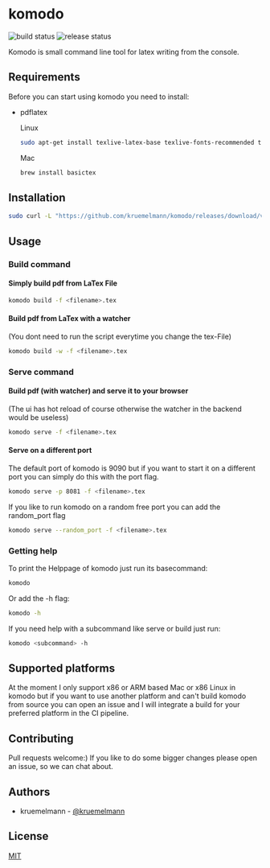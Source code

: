 # komodo
![build status](https://github.com/kruemelmann/komodo/actions/workflows/workflow.yml/badge.svg)
![release status](https://github.com/kruemelmann/komodo/actions/workflows/release.yml/badge.svg)

Komodo is small command line tool for latex writing from the console.

## Requirements

Before you can start using komodo you need to install:
* pdflatex

    Linux
    ```bash
    sudo apt-get install texlive-latex-base texlive-fonts-recommended texlive-fonts-extra texlive-latex-extra
    ```
    Mac
    ```bash
    brew install basictex
    ```


## Installation

```bash
sudo curl -L "https://github.com/kruemelmann/komodo/releases/download/v0.1.19/komodo-$(uname -s)-$(uname -m)" -o /usr/local/bin/komodo && sudo chmod +x /usr/local/bin/komodo
```

## Usage

### Build command

#### Simply build pdf from LaTex File
```bash
komodo build -f <filename>.tex
```

#### Build pdf from LaTex with a watcher
(You dont need to run the script everytime you change the tex-File)
```bash
komodo build -w -f <filename>.tex
```

### Serve command

#### Build pdf (with watcher) and serve it to your browser
(The ui has hot reload of course otherwise the watcher in the backend would be useless)
```bash
komodo serve -f <filename>.tex
```

#### Serve on a different port
The default port of komodo is 9090 but if you want to start it on a different port you can simply do this with the port flag.
```bash
komodo serve -p 8081 -f <filename>.tex
```

If you like to run komodo on a random free port you can add the random_port flag
```bash
komodo serve --random_port -f <filename>.tex
```

### Getting help
To print the Helppage of komodo just run its basecommand:
```bash
komodo
```
Or add the -h flag:
```bash
komodo -h
```
If you need help with a subcommand like serve or build just run:
```bash
komodo <subcommand> -h
```

## Supported platforms

At the moment I only support x86 or ARM based Mac or x86 Linux in komodo but if you want to use another platform and can't build komodo from source you can open an issue and I will integrate a build for your preferred platform in the CI pipeline.


## Contributing

Pull requests welcome:)
If you like to do some bigger changes please open an issue, so we can chat about.

## Authors

* kruemelmann - [@kruemelmann](https://github.com/kruemelmann/)

## License
[MIT](https://choosealicense.com/licenses/mit/)

